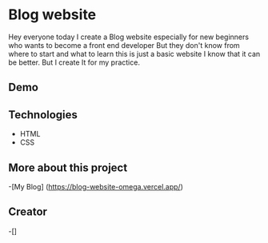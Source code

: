 # Blog website

Hey everyone today I create a Blog website especially for new beginners who wants to become a front end developer But they don't know from where to start and what to learn this is just a basic website I know that it can be better. But I create It for my practice.

## Demo

## Technologies

- HTML
- CSS

## More about this project

-[My Blog] (https://blog-website-omega.vercel.app/)

## Creator

-[]
